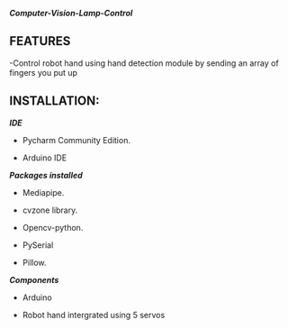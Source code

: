***Computer-Vision-Lamp-Control***

## FEATURES

-Control robot hand using hand detection module by sending an array of fingers you put up

## INSTALLATION:

***IDE***

- Pycharm Community Edition.
  
- Arduino IDE

***Packages installed***

- Mediapipe.

- cvzone library.

- Opencv-python.

- PySerial

- Pillow.

***Components***

- Arduino

- Robot hand intergrated using 5 servos


